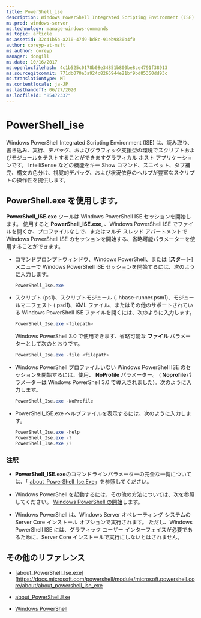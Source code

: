 ```yaml
---
title: PowerShell_ise
description: Windows PowerShell Integrated Scripting Environment (ISE) セッションを開始する PowerShell_ise コマンドのリファレンストピックです。
ms.prod: windows-server
ms.technology: manage-windows-commands
ms.topic: article
ms.assetid: 32c41b5b-a210-47d9-bd8c-91eb9830b4f0
author: coreyp-at-msft
ms.author: coreyp
manager: dongill
ms.date: 10/16/2017
ms.openlocfilehash: 4c1b525c0178b08e34851b800be8ce4791f38913
ms.sourcegitcommit: 771db070a3a924c8265944e21bf9bd85350dd93c
ms.translationtype: MT
ms.contentlocale: ja-JP
ms.lasthandoff: 06/27/2020
ms.locfileid: "85472337"
---
```

# <a name="powershell_ise"></a>PowerShell_ise

Windows PowerShell Integrated Scripting Environment (ISE) は、読み取り、書き込み、実行、デバッグ、およびグラフィック支援型の環境でスクリプトおよびモジュールをテストすることができますグラフィカル ホスト アプリケーションです。 IntelliSense などの機能をキー Show コマンド、スニペット、タブ補完、構文の色分け、視覚的デバッグ、および状況依存のヘルプが豊富なスクリプトの操作性を提供します。

## <a name="using-powershellexe"></a>PowerShell.exe を使用します。

**PowerShell_ISE.exe** ツールは Windows PowerShell ISE セッションを開始します。 使用すると **PowerShell_ISE.exe**, 、Windows PowerShell ISE でファイルを開くか、プロファイルなしで、またはマルチ スレッド アパートメントで Windows PowerShell ISE のセッションを開始する、省略可能パラメーターを使用することができます。

- コマンドプロンプトウィンドウ、Windows PowerShell、または [**スタート**] メニューで Windows PowerShell ISE セッションを開始するには、次のように入力します。

  ```powershell
  PowerShell_Ise.exe
  ```

- スクリプト (ps1)、スクリプトモジュール (. hbase-runner.psm1)、モジュールマニフェスト (.psd1)、XML ファイル、またはその他のサポートされている Windows PowerShell ISE ファイルを開くには、次のように入力します。

  ```powershell
  PowerShell_Ise.exe <filepath>
  ```

  Windows PowerShell 3.0 で使用できます、省略可能な **ファイル** パラメーターとして次のとおりです。

  ```powershell
  PowerShell_Ise.exe -file <filepath>
  ```

- Windows PowerShell プロファイルいない Windows PowerShell ISE のセッションを開始するには、使用、 **NoProfile** パラメーター。 ( **Noprofile**パラメーターは Windows PowerShell 3.0 で導入されました)。次のように入力します。

  ```powershell
  PowerShell_Ise.exe -NoProfile
  ```

- PowerShell_ISE.exe ヘルプファイルを表示するには、次のように入力します。

    ```powershell
    PowerShell_Ise.exe -help
    PowerShell_Ise.exe -?
    PowerShell_Ise.exe /?
    ```

### <a name="remarks"></a>注釈

- **PowerShell_ISE.exe**のコマンドラインパラメーターの完全な一覧については、「 [about_PowerShell_Ise.Exe](https://docs.microsoft.com/powershell/module/microsoft.powershell.core/about/about_powershell_ise_exe)」を参照してください。

- Windows PowerShell を起動するには、その他の方法については、次を参照してください。 [Windows PowerShell の開始](https://docs.microsoft.com/powershell/scripting/windows-powershell/starting-windows-powershell)します。

- Windows PowerShell は、Windows Server オペレーティング システムの Server Core インストール オプションで実行されます。 ただし、Windows PowerShell ISE には、グラフィック ユーザー インターフェイスが必要であるために、Server Core インストールで実行にしないとはされません。

## <a name="additional-references"></a>その他のリファレンス

- [about_PowerShell_Ise.exe](https://docs.microsoft.com/powershell/module/microsoft.powershell.core/about/about_powershell_ise_exe

- [about_PowerShell.Exe](https://docs.microsoft.com/powershell/module/microsoft.powershell.core/about/about_powershell_exe)

- [Windows PowerShell](https://docs.microsoft.com/powershell/)
